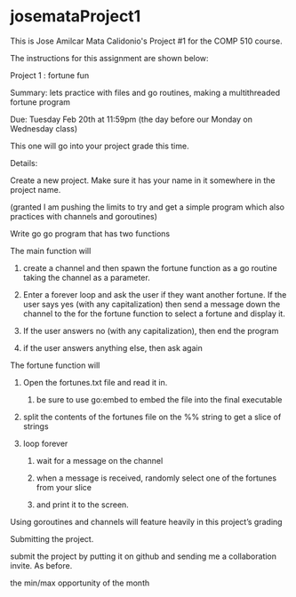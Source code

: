 # josemataProject1

This is Jose Amilcar Mata Calidonio's Project #1 for the COMP 510 course.

The instructions for this assignment are shown below:

Project 1 : fortune fun


Summary: lets practice with files and go routines, making a multithreaded fortune program



Due: Tuesday Feb 20th at 11:59pm (the day before our Monday on Wednesday class)

This one will go into your project grade this time.

Details:

Create a new project. Make sure it has your name in it somewhere in the project name.


(granted I am pushing the limits to try and get a simple program which also practices with channels and goroutines)


Write go go program that has two functions



The main function will

1. create a channel and then spawn the fortune function as a go routine taking the channel as a parameter.

2. Enter a forever loop and ask the user if they want another fortune. If the user says yes (with any capitalization) then send a message down the channel to the for the fortune function to select a fortune and display it.

3. If the user answers no (with any capitalization), then end the program

4. if the user answers anything else, then ask again


The fortune function will

1. Open the fortunes.txt file  and read it in.
    1. be sure to use go:embed to embed the file into the final executable
2. split the contents of the fortunes file on the %% string to get a slice of strings

3. loop forever

    1. wait for a message on the channel

    2. when a message is received, randomly select one of the fortunes from your slice

    3. and print it to the screen.


Using goroutines and channels will feature heavily in this project’s grading


Submitting the project.


submit the project by putting it on github and sending me a collaboration invite. As before.

the min/max opportunity of the month